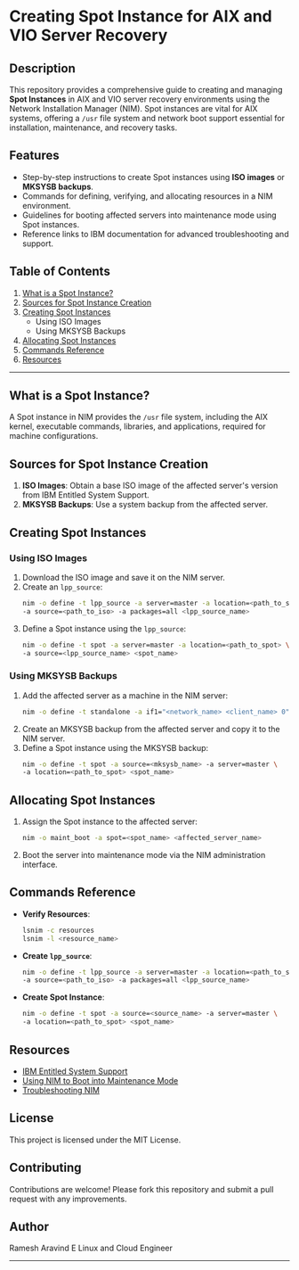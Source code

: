 
# Creating Spot Instance for AIX and VIO Server Recovery  

## Description  
This repository provides a comprehensive guide to creating and managing **Spot Instances** in AIX and VIO server recovery environments using the Network Installation Manager (NIM). Spot instances are vital for AIX systems, offering a `/usr` file system and network boot support essential for installation, maintenance, and recovery tasks.  

## Features  
- Step-by-step instructions to create Spot instances using **ISO images** or **MKSYSB backups**.  
- Commands for defining, verifying, and allocating resources in a NIM environment.  
- Guidelines for booting affected servers into maintenance mode using Spot instances.  
- Reference links to IBM documentation for advanced troubleshooting and support.  

## Table of Contents  
1. [What is a Spot Instance?](#what-is-a-spot-instance)  
2. [Sources for Spot Instance Creation](#sources-for-spot-instance-creation)  
3. [Creating Spot Instances](#creating-spot-instances)  
   - Using ISO Images  
   - Using MKSYSB Backups  
4. [Allocating Spot Instances](#allocating-spot-instances)  
5. [Commands Reference](#commands-reference)  
6. [Resources](#resources)  

---

## What is a Spot Instance?  
A Spot instance in NIM provides the `/usr` file system, including the AIX kernel, executable commands, libraries, and applications, required for machine configurations.  

## Sources for Spot Instance Creation  
1. **ISO Images**: Obtain a base ISO image of the affected server's version from IBM Entitled System Support.  
2. **MKSYSB Backups**: Use a system backup from the affected server.  

## Creating Spot Instances  

### Using ISO Images  
1. Download the ISO image and save it on the NIM server.  
2. Create an `lpp_source`:  
   ```bash  
   nim -o define -t lpp_source -a server=master -a location=<path_to_store> \  
   -a source=<path_to_iso> -a packages=all <lpp_source_name>  
   ```  
3. Define a Spot instance using the `lpp_source`:  
   ```bash  
   nim -o define -t spot -a server=master -a location=<path_to_spot> \  
   -a source=<lpp_source_name> <spot_name>  
   ```  

### Using MKSYSB Backups  
1. Add the affected server as a machine in the NIM server:  
   ```bash  
   nim -o define -t standalone -a if1="<network_name> <client_name> 0" <client_name>  
   ```  
2. Create an MKSYSB backup from the affected server and copy it to the NIM server.  
3. Define a Spot instance using the MKSYSB backup:  
   ```bash  
   nim -o define -t spot -a source=<mksysb_name> -a server=master \  
   -a location=<path_to_spot> <spot_name>  
   ```  

## Allocating Spot Instances  
1. Assign the Spot instance to the affected server:  
   ```bash  
   nim -o maint_boot -a spot=<spot_name> <affected_server_name>  
   ```  
2. Boot the server into maintenance mode via the NIM administration interface.  

## Commands Reference  
- **Verify Resources**:  
  ```bash  
  lsnim -c resources  
  lsnim -l <resource_name>  
  ```  
- **Create `lpp_source`**:  
  ```bash  
  nim -o define -t lpp_source -a server=master -a location=<path_to_store> \  
  -a source=<path_to_iso> -a packages=all <lpp_source_name>  
  ```  
- **Create Spot Instance**:  
  ```bash  
  nim -o define -t spot -a source=<source_name> -a server=master \  
  -a location=<path_to_spot> <spot_name>  
  ```  

## Resources  
- [IBM Entitled System Support](https://www.ibm.com/servers/eserver/ess/landing/landing-page)  
- [Using NIM to Boot into Maintenance Mode](https://www.ibm.com/support/pages/using-nim-boot-maintenance-mode)  
- [Troubleshooting NIM](https://www.ibm.com/docs/en/aix/7.1?topic=nim-error-warning-messages)  

## License  
This project is licensed under the MIT License.  

## Contributing  
Contributions are welcome! Please fork this repository and submit a pull request with any improvements.  

## Author  
Ramesh Aravind E
Linux and Cloud Engineer

---  
